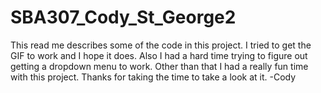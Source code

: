 # SBA307_Cody_St_George2
 This read me describes some of the code in this project. I tried to get the GIF to work and I hope it does. Also I had a hard time trying to figure out getting a dropdown menu to work. Other than that I had a really fun time with this project. Thanks for taking the time to take a look at it. -Cody
